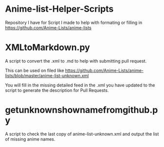 # Anime-list-Helper-Scripts
Repository I have for Script I made to help with formating or filling in https://github.com/Anime-Lists/anime-lists


# XMLtoMarkdown.py
A script to convert the .xml to .md to help with submitting pull request.

This can be used on filed like https://github.com/Anime-Lists/anime-lists/blob/master/anime-list-unknown.xml

You will fill in the missing detailed feed in the .xml you have updated to the script to generate the description for Pull Requests.

# getunknownshownamefromgithub.py

A script to check the last copy of anime-list-unknown.xml and output the list of missing anime names.
